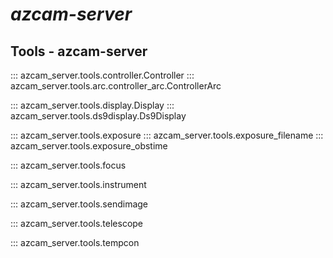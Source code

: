 # *azcam-server*

## Tools - azcam-server

::: azcam_server.tools.controller.Controller
::: azcam_server.tools.arc.controller_arc.ControllerArc

::: azcam_server.tools.display.Display
::: azcam_server.tools.ds9display.Ds9Display

::: azcam_server.tools.exposure
::: azcam_server.tools.exposure_filename
::: azcam_server.tools.exposure_obstime

::: azcam_server.tools.focus

::: azcam_server.tools.instrument

::: azcam_server.tools.sendimage

::: azcam_server.tools.telescope

::: azcam_server.tools.tempcon


